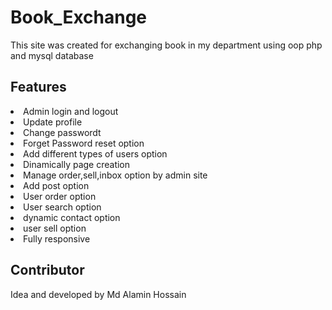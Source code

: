 # Book_Exchange
This site was created for exchanging book in my department using oop php and mysql database
<h2>Features</h2>
<li>Admin login and logout</li>
<li>Update profile</li>
<li>Change passwordt</li>
<li>Forget Password reset option</li>
<li>Add different types of users option</li>
<li>Dinamically page creation</li>
<li>Manage order,sell,inbox option by admin site</li>
<li>Add post option</li>
<li>User order option</li>
<li>User search option</li>
<li>dynamic contact option</li>
<li>user sell option</li>
<li>Fully responsive</li>
<h2>Contributor</h2>
Idea and developed by Md Alamin Hossain
<br>
